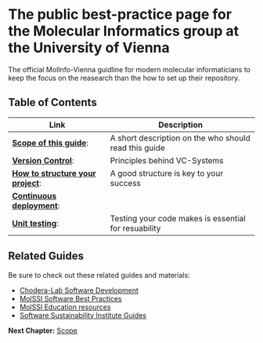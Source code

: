 # The public best-practice page for the Molecular Informatics group at the University of Vienna

The official MolInfo-Vienna guidline for modern molecular informaticians to keep the focus on the reasearch than the how to set up their repository.

## Table of Contents
| Link | Description |
| ----------- | ----------- |
| [__Scope of this guide__](https://github.com/molinfo-vienna/wiki/SCOPE.md): | A short description on the who should read this guide |
| [__Version Control__](https://github.com/molinfo-vienna/wiki/VERSION_CONTROL.md): |  Principles behind VC-Systems  |
| [__How to structure your project__](https://github.com/molinfo-vienna/wiki/PROJECT_STRUCTURE.md): | A good structure is key to your success  |
| [__Continuous deployment__](https://github.com/molinfo-vienna/private_wiki/blob/main/CONTINUOUS_DEPLOYMENT.md):|  |
| [__Unit testing__](https://github.com/molinfo-vienna/wiki/UNIT_TESTING.md):   | Testing your code makes is essential for resuability |




## Related Guides

Be sure to check out these related guides and materials:
* [Chodera-Lab Software Development](https://github.com/choderalab/software-development/blob/master/README.md)
* [MolSSI Software Best Practices](https://molssi.org/education/best-practices/)
* [MolSSI Education resources](https://molssi-education.github.io/resources.html)
* [Software Sustainability Institute Guides](https://software.ac.uk/resources/guides)

__Next Chapter:__ [Scope ](https://github.com/molinfo-vienna/wiki/blob/additional_readme/SCOPE.md)